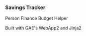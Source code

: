 <h3>Savings Tracker</h3>

<p>Person Finance Budget Helper</p>

<p>Built with GAE's WebApp2 and Jinja2</p>
